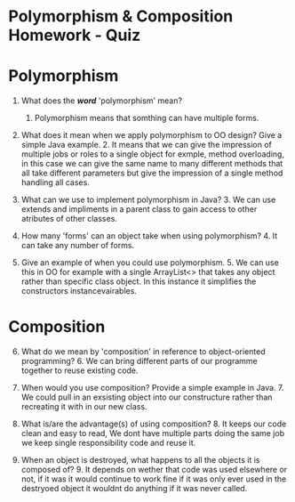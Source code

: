 # Polymorphism & Composition Homework - Quiz

# Polymorphism

1. What does the ___word___ 'polymorphism' mean?
	1. Polymorphism means that somthing can have multiple forms.

2. What does it mean when we apply polymorphism to OO design? Give a simple Java example.
	2. It means that we can give the impression of multiple jobs or roles to a single object for exmple, method overloading, in this case we can give the same name to many different methods that all take different parameters but give the impression of a single method handling all cases.

3. What can we use to implement polymorphism in Java?
	3. We can use extends and impliments in a parent class to gain access to other atributes of other classes.

4. How many 'forms' can an object take when using polymorphism?
	4. It can take any number of forms. 

5. Give an example of when you could use polymorphism.
	5. We can use this in OO for example with a single ArrayList<> that takes any object rather than specific class object. In this instance it simplifies the constructors instancevairables. 



# Composition

6. What do we mean by 'composition' in reference to object-oriented programming?
	6. We can bring different parts of our programme together to reuse existing code.

7. When would you use composition? Provide a simple example in Java.
	7. We could pull in an exsisting object into our constructure rather than recreating it with in our new class. 

8. What is/are the advantage(s) of using composition?
	8. It keeps our code clean and easy to read, We dont have multiple parts doing the same job we keep single responsibility code and reuse it. 

9. When an object is destroyed, what happens to all the objects it is composed of?
	9. It depends on wether that code was used elsewhere or not, if it was it would continue to work fine if it was only ever used in the destryoed object it wouldnt do anything if it was never called.